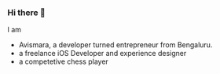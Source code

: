 ### Hi there 👋

I am 
- Avismara, a developer turned entrepreneur from Bengaluru. 
- a freelance iOS Developer and experience designer
- a competetive chess player
